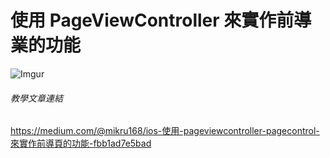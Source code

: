# 使用 PageViewController 來實作前導業的功能

![Imgur](https://i.imgur.com/5op7ZT2.gifv)

###### 教學文章連結
https://medium.com/@mikru168/ios-使用-pageviewcontroller-pagecontrol-來實作前導頁的功能-fbb1ad7e5bad
